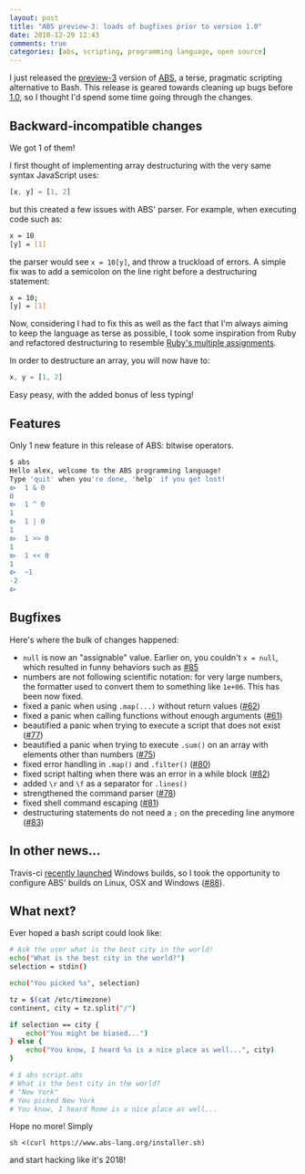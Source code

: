 ```yaml
---
layout: post
title: "ABS preview-3: loads of bugfixes prior to version 1.0"
date: 2018-12-29 12:43
comments: true
categories: [abs, scripting, programming language, open source]
---
```


I just released the [preview-3](https://github.com/abs-lang/abs/releases/tag/preview-3) version of [ABS](https://www.abs-lang.org/), a terse, pragmatic
scripting alternative to Bash. This release is geared towards
cleaning up bugs before [1.0](https://github.com/abs-lang/abs/milestone/5), so I thought I'd spend some time
going through the changes.

<!-- more -->

## Backward-incompatible changes

We got 1 of them!

I first thought of implementing array destructuring with the
very same syntax JavaScript uses:

``` js
[x, y] = [1, 2]
```

but this created a few issues with ABS' parser. For example,
when executing code such as:

``` bash
x = 10
[y] = [1]
```

the parser would see `x = 10[y]`, and throw a truckload of 
errors. A simple fix was to add a semicolon on the line
right before a destructuring statement:

``` bash
x = 10;
[y] = [1]
```

Now, considering I had to fix this as well as the fact that
I'm always aiming to keep the language as terse as possible,
I took some inspiration from Ruby and refactored destructuring
to resemble [Ruby's multiple assignments](https://nathanhoad.net/ruby-multiple-assignment).

In order to destructure an array, you will now have to:

``` js
x, y = [1, 2]
```

Easy peasy, with the added bonus of less typing!

## Features

Only 1 new feature in this release of ABS: bitwise operators.

``` bash
$ abs
Hello alex, welcome to the ABS programming language!
Type 'quit' when you're done, 'help' if you get lost!
⧐  1 & 0
0
⧐  1 ^ 0
1
⧐  1 | 0
1
⧐  1 >> 0
1
⧐  1 << 0
1
⧐  ~1
-2
⧐  
```

## Bugfixes

Here's where the bulk of changes happened:

* `null` is now an "assignable" value. Earlier on, you couldn't `x = null`, which resulted in funny behaviors such as [#85](https://github.com/abs-lang/abs/issues/85)
* numbers are not following scientific notation: for very large numbers, the formatter used to convert them to something like `1e+06`. This has been now fixed.
* fixed a panic when using `.map(...)` without return values ([#62](https://github.com/abs-lang/abs/issues/62))
* fixed a panic when calling functions without enough arguments ([#61](https://github.com/abs-lang/abs/issues/61))
* beautified a panic when trying to execute a script that does not exist ([#77](https://github.com/abs-lang/abs/issues/77))
* beautified a panic when trying to execute `.sum()` on an array with elements other than numbers ([#75](https://github.com/abs-lang/abs/issues/75))
* fixed error handling in `.map()` and `.filter()` ([#80](https://github.com/abs-lang/abs/issues/80))
* fixed script halting when there was an error in a while block ([#82](https://github.com/abs-lang/abs/issues/82))
* added `\r` and `\f` as a separator for `.lines()`
* strengthened the command parser ([#78](https://github.com/abs-lang/abs/issues/78))
* fixed shell command escaping ([#81](https://github.com/abs-lang/abs/issues/81))
* destructuring statements do not need a `;` on the preceding line anymore ([#83](https://github.com/abs-lang/abs/issues/83))

## In other news...

Travis-ci [recently launched](https://blog.travis-ci.com/2018-10-11-windows-early-release) Windows builds,
so I took the opportunity to configure ABS' builds on Linux, OSX and Windows ([#88](https://github.com/abs-lang/abs/issues/88)).

## What next?

Ever hoped a bash script could look like:

``` bash
# Ask the user what is the best city in the world!
echo("What is the best city in the world?")
selection = stdin()

echo("You picked %s", selection)

tz = $(cat /etc/timezone)
continent, city = tz.split("/")

if selection == city {
    echo("You might be biased...")
} else {
    echo("You know, I heard %s is a nice place as well...", city)
}

# $ abs script.abs
# What is the best city in the world?
# "New York"
# You picked New York
# You know, I heard Rome is a nice place as well...
```

Hope no more! Simply

```
sh <(curl https://www.abs-lang.org/installer.sh)
```

and start hacking like it's 2018!
